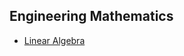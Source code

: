 ## Engineering Mathematics

- [Linear Algebra](/GATE2026/EngineeringMathematics/LinearAlgebra/1.md)
